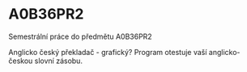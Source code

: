 A0B36PR2
========

Semestrální práce do předmětu A0B36PR2

Anglicko český překladač - grafický?
Program otestuje vaší anglicko-českou slovní zásobu.

